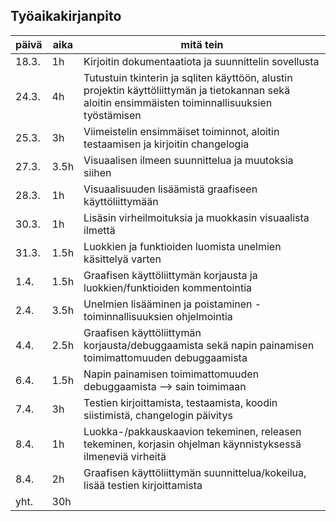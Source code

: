 ## Työaikakirjanpito

| päivä | aika | mitä tein |
| ----- | ---- | --------- |
| 18.3. | 1h   | Kirjoitin dokumentaatiota ja suunnittelin sovellusta |
| 24.3. | 4h   | Tutustuin tkinterin ja sqliten käyttöön, alustin projektin käyttöliittymän ja tietokannan sekä aloitin ensimmäisten toiminnallisuuksien työstämisen|
| 25.3. | 3h   | Viimeistelin ensimmäiset toiminnot, aloitin testaamisen ja kirjoitin changelogia |
| 27.3. | 3.5h | Visuaalisen ilmeen suunnittelua ja muutoksia siihen |
| 28.3. | 1h   | Visuaalisuuden lisäämistä graafiseen käyttöliittymään |
| 30.3. | 1h   | Lisäsin virheilmoituksia ja muokkasin visuaalista ilmettä |
| 31.3. | 1.5h | Luokkien ja funktioiden luomista unelmien käsittelyä varten |
| 1.4.  | 1.5h | Graafisen käyttöliittymän korjausta ja luokkien/funktioiden kommentointia |
| 2.4.  | 3.5h | Unelmien lisääminen ja poistaminen -toiminnallisuuksien ohjelmointia |
| 4.4.  | 2.5h | Graafisen käyttöliittymän korjausta/debuggaamista sekä napin painamisen toimimattomuuden debuggaamista |
| 6.4.  | 1.5h | Napin painamisen toimimattomuuden debuggaamista --> sain toimimaan |
| 7.4.  | 3h   | Testien kirjoittamista, testaamista, koodin siistimistä, changelogin päivitys |
| 8.4.  | 1h   | Luokka-/pakkauskaavion tekeminen, releasen tekeminen, korjasin ohjelman käynnistyksessä ilmeneviä virheitä |
| 8.4.  | 2h   | Graafisen käyttöliittymän suunnittelua/kokeilua, lisää testien kirjoittamista |
| yht.  | 30h  |
